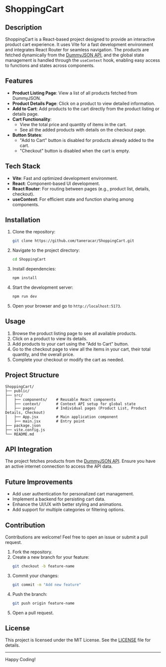 # ShoppingCart

## Description
ShoppingCart is a React-based project designed to provide an interactive product cart experience. It uses Vite for a fast development environment and integrates React Router for seamless navigation. The products are fetched dynamically from the [DummyJSON API](https://dummyjson.com/), and the global state management is handled through the `useContext` hook, enabling easy access to functions and states across components.

## Features
- **Product Listing Page**: View a list of all products fetched from DummyJSON.
- **Product Details Page**: Click on a product to view detailed information.
- **Add to Cart**: Add products to the cart directly from the product listing or details page.
- **Cart Functionality**:
  - View the total price and quantity of items in the cart.
  - See all the added products with details on the checkout page.
- **Button States**:
  - "Add to Cart" button is disabled for products already added to the cart.
  - "Checkout" button is disabled when the cart is empty.

## Tech Stack
- **Vite**: Fast and optimized development environment.
- **React**: Component-based UI development.
- **React Router**: For routing between pages (e.g., product list, details, checkout).
- **useContext**: For efficient state and function sharing among components.

## Installation
1. Clone the repository:
   ```bash
   git clone https://github.com/taneracar/ShoppingCart.git
   ```
2. Navigate to the project directory:
   ```bash
   cd ShoppingCart
   ```
3. Install dependencies:
   ```bash
   npm install
   ```
4. Start the development server:
   ```bash
   npm run dev
   ```
5. Open your browser and go to `http://localhost:5173`.

## Usage
1. Browse the product listing page to see all available products.
2. Click on a product to view its details.
3. Add products to your cart using the "Add to Cart" button.
4. Go to the checkout page to view all the items in your cart, their total quantity, and the overall price.
5. Complete your checkout or modify the cart as needed.

## Project Structure
```
ShoppingCart/
├── public/
├── src/
│   ├── components/    # Reusable React components
│   ├── context/       # Context API setup for global state
│   ├── pages/         # Individual pages (Product List, Product Details, Checkout)
│   ├── App.jsx        # Main application component
│   ├── main.jsx       # Entry point
├── package.json
├── vite.config.js
└── README.md
```

## API Integration
The project fetches products from the [DummyJSON API](https://dummyjson.com/). Ensure you have an active internet connection to access the API data.

## Future Improvements
- Add user authentication for personalized cart management.
- Implement a backend for persisting cart data.
- Enhance the UI/UX with better styling and animations.
- Add support for multiple categories or filtering options.

## Contribution
Contributions are welcome! Feel free to open an issue or submit a pull request.

1. Fork the repository.
2. Create a new branch for your feature:
   ```bash
   git checkout -b feature-name
   ```
3. Commit your changes:
   ```bash
   git commit -m "Add new feature"
   ```
4. Push the branch:
   ```bash
   git push origin feature-name
   ```
5. Open a pull request.

## License
This project is licensed under the MIT License. See the [LICENSE](LICENSE) file for details.

---
Happy Coding!

